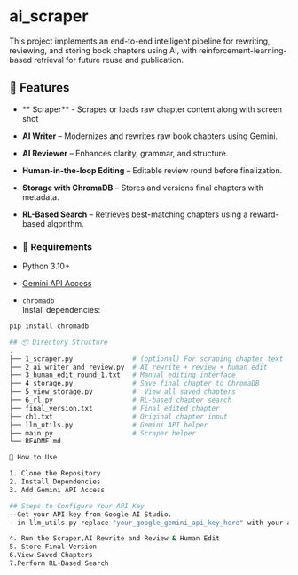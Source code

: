 # ai_scraper

This project implements an end-to-end intelligent pipeline for rewriting, reviewing, and storing book chapters using AI, with reinforcement-learning-based retrieval for future reuse and publication.

## 🔧 Features
- ** Scraper** - Scrapes or loads raw chapter content along with screen shot
-  **AI Writer** – Modernizes and rewrites raw book chapters using Gemini.
-  **AI Reviewer** – Enhances clarity, grammar, and structure.
-  **Human-in-the-loop Editing** – Editable review round before finalization.
-  **Storage with ChromaDB** – Stores and versions final chapters with metadata.
-  **RL-Based Search** – Retrieves best-matching chapters using a reward-based algorithm.

-  ### 🔨 Requirements

- Python 3.10+
- [Gemini API Access](https://ai.google.dev/)
- `chromadb`  
Install dependencies:
```bash
pip install chromadb

## 📦 Directory Structure
.
├── 1_scraper.py               # (optional) For scraping chapter text
├── 2_ai_writer_and_review.py  # AI rewrite + review + human edit
├── 3_human_edit_round_1.txt   # Manual editing interface
├── 4_storage.py               # Save final chapter to ChromaDB
├── 5_view_storage.py          #  View all saved chapters
├── 6_rl.py                    # RL-based chapter search          
├── final_version.txt          # Final edited chapter
├── ch1.txt                    # Original chapter input
├── llm_utils.py               # Gemini API helper
├── main.py                    # Scraper helper
└── README.md

🚀 How to Use

1. Clone the Repository
2. Install Dependencies
3. Add Gemini API Access

## Steps to Configure Your API Key
--Get your API key from Google AI Studio.
--in llm_utils.py replace "your_google_gemini_api_key_here" with your actual API key

4. Run the Scraper,AI Rewrite and Review & Human Edit
5. Store Final Version
6.View Saved Chapters
7.Perform RL-Based Search
